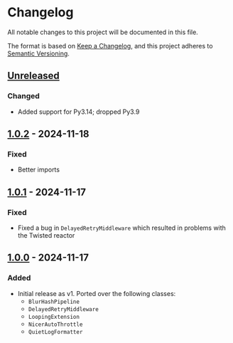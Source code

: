 # Changelog

All notable changes to this project will be documented in this file.

The format is based on [Keep a Changelog](https://keepachangelog.com/en/1.0.0/), and this project adheres to [Semantic Versioning](https://semver.org/spec/v2.0.0.html).

## [Unreleased]

### Changed

- Added support for Py3.14; dropped Py3.9

## [1.0.2] - 2024-11-18

### Fixed

- Better imports

## [1.0.1] - 2024-11-17

### Fixed

- Fixed a bug in `DelayedRetryMiddleware` which resulted in problems with the Twisted reactor

## [1.0.0] - 2024-11-17

### Added

- Initial release as v1. Ported over the following classes:
  - `BlurHashPipeline`
  - `DelayedRetryMiddleware`
  - `LoopingExtension`
  - `NicerAutoThrottle`
  - `QuietLogFormatter`

[Unreleased]: https://github.com/MarkusShepherd/scrapy-extensions/compare/1.0.2...master
[1.0.2]: https://github.com/MarkusShepherd/scrapy-extensions/compare/1.0.1...1.0.2
[1.0.1]: https://github.com/MarkusShepherd/scrapy-extensions/compare/1.0.0...1.0.1
[1.0.0]: https://github.com/MarkusShepherd/scrapy-extensions/tree/1.0.0
